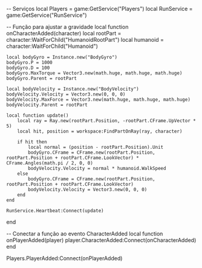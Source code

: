 -- Serviços
local Players = game:GetService("Players")
local RunService = game:GetService("RunService")

-- Função para ajustar a gravidade
local function onCharacterAdded(character)
    local rootPart = character:WaitForChild("HumanoidRootPart")
    local humanoid = character:WaitForChild("Humanoid")

    local bodyGyro = Instance.new("BodyGyro")
    bodyGyro.P = 1000
    bodyGyro.D = 100
    bodyGyro.MaxTorque = Vector3.new(math.huge, math.huge, math.huge)
    bodyGyro.Parent = rootPart

    local bodyVelocity = Instance.new("BodyVelocity")
    bodyVelocity.Velocity = Vector3.new(0, 0, 0)
    bodyVelocity.MaxForce = Vector3.new(math.huge, math.huge, math.huge)
    bodyVelocity.Parent = rootPart

    local function update()
        local ray = Ray.new(rootPart.Position, -rootPart.CFrame.UpVector * 5)
        local hit, position = workspace:FindPartOnRay(ray, character)

        if hit then
            local normal = (position - rootPart.Position).Unit
            bodyGyro.CFrame = CFrame.new(rootPart.Position, rootPart.Position + rootPart.CFrame.LookVector) * CFrame.Angles(math.pi / 2, 0, 0)
            bodyVelocity.Velocity = normal * humanoid.WalkSpeed
        else
            bodyGyro.CFrame = CFrame.new(rootPart.Position, rootPart.Position + rootPart.CFrame.LookVector)
            bodyVelocity.Velocity = Vector3.new(0, 0, 0)
        end
    end

    RunService.Heartbeat:Connect(update)
end

-- Conectar a função ao evento CharacterAdded
local function onPlayerAdded(player)
    player.CharacterAdded:Connect(onCharacterAdded)
end

Players.PlayerAdded:Connect(onPlayerAdded)
